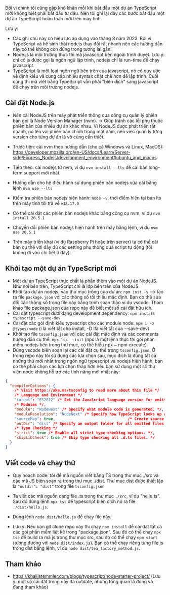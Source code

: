 Bởi vì chính tôi cũng gặp khó khăn mỗi khi bắt đầu một dự án TypeScript mới không biết phải bắt đầu từ đâu. Nên tôi ghi lại đây các bước bắt đầu một dự án TypeScript hoàn toàn mới trên máy tính.

Lưu ý:

- Các ghi chú này có hiệu lực áp dụng vào tháng 8 năm 2023. Bởi vì TypeScript và hệ sinh thái nodejs thay đổi rất nhanh nên các hướng dẫn này có thể không còn đúng trong tương lai gần!
- Node.js là môi trường thực thi mã javascript bên ngoài trình duyệt. Lưu ý: chỉ có js được gọi là ngôn ngữ lập trình, nodejs chỉ là run-time để chạy javascript.
- TypeScript là một loại ngôn ngữ bên trên của javascript, nó có quy ước về định kiểu và cung cấp nhiều syntax chặt chẽ hơn để lập trình. Cuối cùng thì mã viết bằng TypeScript vẫn phải "biên dịch" sang javascript để chạy trên môi trường nodejs.

## Cài đặt Node.js

- _Nên_ cài NodeJS trên máy phát triển thông qua công cụ quản lý phiên bản gọi là Node Version Manager (nvm). → Giúp tránh các lỗi phụ thuộc phiên bản của nhiều dự án khác nhau. Vì NodeJS được phát triển rất nhanh, nó lên vài phiên bản chính trong một năm, nên việc quản lý từng version cho từng dự án là vô cùng cần thiết.
- Trước tiên: cài nvm theo hướng dẫn (cho cả Windows và Linux, MacOS): https://developer.mozilla.org/en-US/docs/Learn/Server-side/Express_Nodejs/development_environment#ubuntu_and_macos
- Tiếp theo: cài nodejs từ nvm, ví dụ `nvm install --lts` để cài bản long-term support mới nhất.
- Hướng dẫn cho hệ điều hành sử dụng phiên bản nodejs vừa cài bằng lệnh `nvm use --lts`
- Kiểm tra phiên bản nodejs hiện hành: `node -v`, thời điểm hiện tại bản lts trên máy tính tôi trả về `v18.17.0`
- Có thể cài đặt các phiên bản nodejs khác bằng công cụ nvm, ví dụ `nvm install 20.5.1`
- Chuyển đổi phiên bản nodejs hiện hành trên máy bằng lệnh, ví dụ `nvm use 20.5.1`

- Trên máy triển khai (ví dụ Raspberry Pi hoặc trên server) ta có thể cài bản cụ thể với đầy đủ các setting phụ thông qua script tự động (tôi không đi vào chi tiết ở đây).

## Khởi tạo một dự án TypeScript mới

- Một dự án TypeScript thực chất là phần thêm vào một dự án NodeJS. Như nói bên trên, TypeScript chỉ là lớp bên trên của NodeJS.
- Khởi tạo dự án nodejs, vào thư mục trống của dự án: `npm init -y` --> tạo ra file `package.json` với các thông số tối thiểu mặc định. Bạn có thể sửa đổi các thông số trong file này bằng trình soạn thảo ví dụ vscode. Tham khảo file package.json của repo này để biết một số cài đặt hữu ích.
- Cài đặt typescript dưới dạng development dependency: `npm install typescript --save-dev`
- Cài đặt các gói định kiểu typescript cho các module node: `npm i -D @types/node` (i là viết tắt cho install, -D lfa viết tắt của --save-dev)
- Khởi tạo file `tsconfig.json` với các cài đặt mặc định và các comments hướng dẫn cụ thể: `npx tsc --init` (npx là một lệnh thực thi gói phần mềm nodejs bên trong thư mục, có thể hiểu npx ~ npm execute)
- Dùng vscode biên soạn lại các cài đặt cụ thể trong `tsconfig.json`. Ở trong repo này tôi sử dụng các lựa chọn sau, mục đích là đùng tất cả những thứ mới nhất trong ngôn ngữ typescript và nodejs hiện hành, bạn có thể phải chọn các lựa chọn thấp hơn nếu bạn sử dụng một số thư viện node không hỗ trợ các tính năng mới nhất này:

```json
{
  "compilerOptions": {
    /* Visit https://aka.ms/tsconfig to read more about this file */
    /* Language and Environment */
    "target": "ES2022" /* Set the JavaScript language version for emitted 
    /* Modules */,
    "module": "NodeNext" /* Specify what module code is generated. */,
    "moduleResolution": "NodeNext" /* Specify how TypeScript looks up a file from a given 
    "sourceMap": true,                                /* Create source map files for emitted JavaScript files. */,
    "outDir": "dist" /* Specify an output folder for all emitted files. */,
    /* Type Checking */
    "strict": true /* Enable all strict type-checking options. */,
    "skipLibCheck": true /* Skip type checking all .d.ts files. */
  }
}
```

## Viết code và chạy thử

- Quy hoạch code: tôi để mã nguồn viết bằng TS trong thư mục ./src và các mã JS biên soạn ra trong thư mục ./dist. Thư mục dist được thiết lập là `"outdir": "dist"` trong file `tsconfig.json`
- Ta viết các mã nguồn dạng file .ts trong thư mục `./src`, ví dụ "hello.ts". Sau đó dùng lệnh `npx tsc` để typescript biên dịch nó ra file `./dist/hello.js`.
- Dùng lệnh `node dist/hello.js` để chạy file này.

- Lưu ý: Nếu bạn git clone repo này thì chạy `npm install` để cài đặt tất cả các gói phần mềm liệt kê trong "package.json". Sau đó có thể chạy `npx tsc` để build ra mã js trong thư mục src, sau đó có thể chạy `npm start` (tương đương với `node dist/index.js`). Bạn có thể chạy riêng từng file js trong dist bằng lệnh, ví dụ `node dist/tea_factory_method.js`.

## Tham khảo

- https://khalilstemmler.com/blogs/typescript/node-starter-project/ (Lưu ý: một số cài đặt trong này đã outdate, nhưng tổng quan là đúng và đáng tham khảo)
